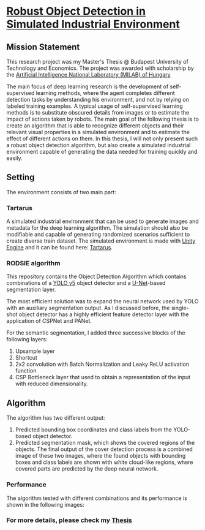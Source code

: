 # [Robust Object Detection in Simulated Industrial Environment](https://github.com/paszti96/RODSIE_yolov5/blob/main/Robust%20Object%20Detection%20in%20SImulated%20Environment.pdf)

## Mission Statement
This research project was my Master's Thesis @ Budapest University of Technology and Economics.
The project was awarded with scholarship by the [Artificial Intelligence National Laboratory (MILAB) of Hungary](https://mi.nemzetilabor.hu/)

The main focus of deep learning research is the development of self-supervised learning methods, where the agent completes different detection tasks by understanding his environment, and not by relying on labeled training examples. A typical usage of self-supervised learning methods is to substitute obscured details from images or
to estimate the impact of actions taken by robots. The main goal of the following thesis is to create an algorithm that is able to recognize different objects and their
relevant visual properties in a simulated environment and to estimate the effect of different actions on them. In this thesis, I will not only present such a robust object
detection algorithm, but also create a simulated industrial environment capable of generating the data needed for training quickly and easily.

## Setting
The environment consists of two main part: 
### Tartarus
A simulated industrial environment that can be used to generate images and metadata for the deep learning algorithm. The simulation should also be modifiable and capable of generating randomized scenarios sufficient to create diverse train dataset. 
The simulated environment is made with [Unity Engine](https://unity.com/) and it can be found here: [Tartarus](https://github.com/paszti96/Tartarus).

### RODSIE algorithm 
This repository contains the Object Detection Algorithm which contains combinations of a [YOLO v5](https://github.com/ultralytics/yolov5) object detector and a [U-Net](https://en.wikipedia.org/wiki/U-Net)-based segmentation layer.

The most efficient solution was to expand the neural network used by YOLO with an auxiliary segmentation output. As I discussed before, the single-shot object detector has a highly efficient feature detector layer with the application of CSPNet and PANet.

For the semantic segmentation, I added three successive blocks of the following
layers:
1. Upsample layer
2. Shortcut
3. 2x2 convolution with Batch Normalization and Leaky ReLU activation function
4. CSP Bottleneck layer that used to obtain a representation of the input with reduced dimensionality.

## Algorithm 
The algorithm has two different output:
1. Predicted bounding box coordinates and class labels from the YOLO-based object detector.
2. Predicted segmentation mask, which shows the covered regions of the objects. The final output of the cover detection process is a combined image of these two images, where the found objects with bounding boxes and class labels are shown with white cloud-like regions, where covered parts are predicted by the deep neural network.
### Performance
The algorithm tested with different combinations and its performance is shown in the following images:

### For more details, please check my [Thesis](https://github.com/paszti96/RODSIE_yolov5/blob/main/Robust%20Object%20Detection%20in%20SImulated%20Environment.pdf) 
